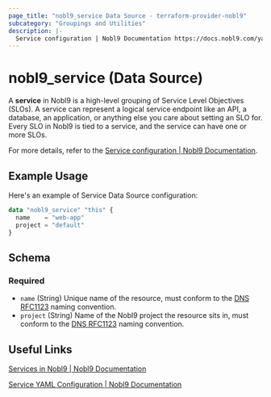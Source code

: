```yaml
---
page_title: "nobl9_service Data Source - terraform-provider-nobl9"
subcategory: "Groupings and Utilities"
description: |-
  Service configuration | Nobl9 Documentation https://docs.nobl9.com/yaml-guide#service
---
```


# nobl9_service (Data Source)

A **service** in Nobl9 is a high-level grouping of Service Level Objectives (SLOs). A service can represent a logical service endpoint like an API, a database, an application, or anything else you care about setting an SLO for. Every SLO in Nobl9 is tied to a service, and the service can have one or more SLOs.

For more details, refer to the [Service configuration | Nobl9 Documentation](https://docs.nobl9.com/yaml-guide#service).

## Example Usage

Here's an example of Service Data Source configuration:

```terraform
data "nobl9_service" "this" {
  name    = "web-app"
  project = "default"
}
```

<!-- schema generated by tfplugindocs -->
## Schema

### Required

- `name` (String) Unique name of the resource, must conform to the [DNS RFC1123](https://kubernetes.io/docs/concepts/overview/working-with-objects/names/#names) naming convention.
- `project` (String) Name of the Nobl9 project the resource sits in, must conform to the [DNS RFC1123](https://kubernetes.io/docs/concepts/overview/working-with-objects/names/#names) naming convention.

## Useful Links

[Services in Nobl9 | Nobl9 Documentation](https://docs.nobl9.com/#services)

[Service YAML Configuration | Nobl9 Documentation](https://docs.nobl9.com/yaml-guide/#service)
